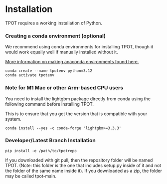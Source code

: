 # Installation

TPOT requires a working installation of Python.

### Creating a conda environment (optional)

We recommend using conda environments for installing TPOT, though it would work equally well if manually installed without it.

[More information on making anaconda environments found here.](https://conda.io/projects/conda/en/latest/user-guide/tasks/manage-environments.html)

```
conda create --name tpotenv python=3.12
conda activate tpotenv
```

### Note for M1 Mac or other Arm-based CPU users

You need to install the lightgbm package directly from conda using the following command before installing TPOT. 

This is to ensure that you get the version that is compatible with your system.

```
conda install --yes -c conda-forge 'lightgbm>=3.3.3'
```

### Developer/Latest Branch Installation


```
pip install -e /path/to/tpotrepo
```

If you downloaded with git pull, then the repository folder will be named TPOT. (Note: this folder is the one that includes setup.py inside of it and not the folder of the same name inside it).
If you downloaded as a zip, the folder may be called tpot-main. 
